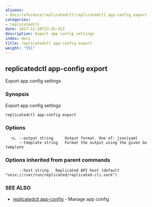 ```yaml
---
aliases:
- docs/reference/replicatedctl/replicatedctl_app-config_export
categories:
- replicatedctl
date: 2017-11-20T23:45:42Z
description: Export app config settings
index: docs
title: replicatedctl app-config export
weight: "551"
---
```


## replicatedctl app-config export

Export app config settings

### Synopsis


Export app config settings

```
replicatedctl app-config export
```

### Options

```
  -o, --output string     Output format. One of: json|yaml
      --template string   Format the output using the given Go template
```

### Options inherited from parent commands

```
      --host string   Replicated API host (default "unix:///var/run/replicated/replicated-cli.sock")
```

### SEE ALSO
* [replicatedctl app-config](/api/replicatedctl/replicatedctl_app-config/)	 - Manage app config

